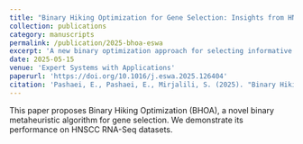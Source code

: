 ```yaml
---
title: "Binary Hiking Optimization for Gene Selection: Insights from HNSCC RNA-Seq Data"
collection: publications
category: manuscripts
permalink: /publication/2025-bhoa-eswa
excerpt: 'A new binary optimization approach for selecting informative genes from RNA-Seq data.'
date: 2025-05-15
venue: 'Expert Systems with Applications'
paperurl: 'https://doi.org/10.1016/j.eswa.2025.126404'
citation: 'Pashaei, E., Pashaei, E., Mirjalili, S. (2025). "Binary Hiking Optimization for Gene Selection." <i>Expert Systems with Applications</i>.'
---
```

This paper proposes Binary Hiking Optimization (BHOA), a novel binary metaheuristic algorithm for gene selection. We demonstrate its performance on HNSCC RNA-Seq datasets.
